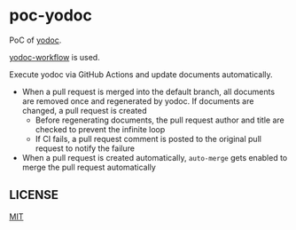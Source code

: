 # poc-yodoc

PoC of [yodoc](https://github.com/suzuki-shunsuke/yodoc).

[yodoc-workflow](https://github.com/suzuki-shunsuke/yodoc-workflow) is used.

Execute yodoc via GitHub Actions and update documents automatically.

- When a pull request is merged into the default branch, all documents are removed once and regenerated by yodoc. If documents are changed, a pull request is created
  - Before regenerating documents, the pull request author and title are checked to prevent the infinite loop
  - If CI fails, a pull request comment is posted to the original pull request to notify the failure
- When a pull request is created automatically, `auto-merge` gets enabled to merge the pull request automatically

## LICENSE

[MIT](LICENSE)
